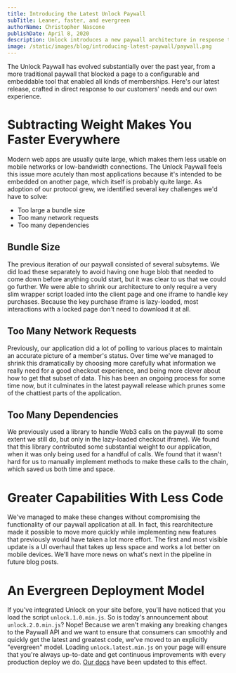 ```yaml
---
title: Introducing the Latest Unlock Paywall
subTitle: Leaner, faster, and evergreen
authorName: Christopher Nascone
publishDate: April 8, 2020
description: Unlock introduces a new paywall architecture in response to customer needs
image: /static/images/blog/introducing-latest-paywall/paywall.png
---
```


The Unlock Paywall has evolved substantially over the past year, from a more traditional paywall that blocked a page to a configurable and embeddable tool that enabled all kinds of memberships. Here's our latest release, crafted in direct response to our customers' needs and our own experience.

# Subtracting Weight Makes You Faster Everywhere

Modern web apps are usually quite large, which makes them less usable on mobile networks or low-bandwidth connections. The Unlock Paywall feels this issue more acutely than most applications because it's intended to be embedded on another page, which itself is probably quite large. As adoption of our protocol grew, we identified several key challenges we'd have to solve:

- Too large a bundle size
- Too many network requests
- Too many dependencies

## Bundle Size

The previous iteration of our paywall consisted of several subsytems. We did load these separately to avoid having one huge blob that needed to come down before anything could start, but it was clear to us that we could go further. We were able to shrink our architecture to only require a very slim wrapper script loaded into the client page and one iframe to handle key purchases. Because the key purchase iframe is lazy-loaded, most interactions with a locked page don't need to download it at all.

## Too Many Network Requests

Previously, our application did a lot of polling to various places to maintain an accurate picture of a member's status. Over time we've managed to shrink this dramatically by choosing more carefully what information we really need for a good checkout experience, and being more clever about how to get that subset of data. This has been an ongoing process for some time now, but it culminates in the latest paywall release which prunes some of the chattiest parts of the application.

## Too Many Dependencies

We previously used a library to handle Web3 calls on the paywall (to some extent we still do, but only in the lazy-loaded checkout iframe). We found that this library contributed some substantial weight to our application, when it was only being used for a handful of calls. We found that it wasn't hard for us to manually implement methods to make these calls to the chain, which saved us both time and space.

# Greater Capabilities With Less Code

We've managed to make these changes without compromising the functionality of our paywall application at all. In fact, this rearchitecture made it possible to move more quickly while implementing new features that previously would have taken a lot more effort. The first and most visible update is a UI overhaul that takes up less space and works a lot better on mobile devices. We'll have more news on what's next in the pipeline in future blog posts.

# An Evergreen Deployment Model

If you've integrated Unlock on your site before, you'll have noticed that you load the script `unlock.1.0.min.js`. So is today's announcement about `unlock.2.0.min.js`? Nope! Because we aren't making any breaking changes to the Paywall API and we want to ensure that consumers can smoothly and quickly get the latest and greatest code, we've moved to an explicitly "evergreen" model. Loading `unlock.latest.min.js` on your page will ensure that you're always up-to-date and get continuous improvements with every production deploy we do. [Our docs](https://docs.unlock-protocol.com) have been updated to this effect.
